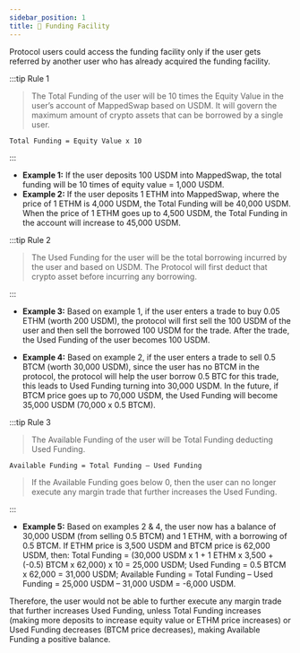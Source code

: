 ```yaml
---
sidebar_position: 1
title: 🔷 Funding Facility 
---
```


Protocol users could access the funding facility only if the user gets referred by another user who has already acquired the funding facility.

:::tip Rule 1

> The Total Funding of the user will be 10 times the Equity Value in the user’s account of MappedSwap based on USDM. It will govern the maximum amount of crypto assets that can be borrowed by a single user.

```
Total Funding = Equity Value x 10 
```
:::

- **Example 1:** If the user deposits 100 USDM into MappedSwap, the total funding will be 10 times of equity value = 1,000 USDM.
- **Example 2:** If the user deposits 1 ETHM into MappedSwap, where the price of 1 ETHM is 4,000 USDM, the Total Funding will be 40,000 USDM. When the price of 1 ETHM goes up to 4,500 USDM, the Total Funding in the account will increase to 45,000 USDM.


:::tip Rule 2

> The Used Funding for the user will be the total borrowing incurred by the user and based on USDM. The Protocol will first deduct that crypto asset before incurring any borrowing.

:::

- **Example 3:** Based on example 1, if the user enters a trade to buy 0.05 ETHM (worth 200 USDM), the protocol will first sell the 100 USDM of the user and then sell the borrowed 100 USDM for the trade. After the trade, the Used Funding of the user becomes 100 USDM.

- **Example 4:** Based on example 2, if the user enters a trade to sell 0.5 BTCM (worth 30,000 USDM), since the user has no BTCM in the protocol, the protocol will help the user borrow 0.5 BTC for this trade, this leads to Used Funding turning into 30,000 USDM. In the future, if BTCM price goes up to 70,000 USDM, the Used Funding will become 35,000 USDM (70,000 x 0.5 BTCM).


:::tip Rule 3

> The Available Funding of the user will be Total Funding deducting Used Funding. 
```sh
Available Funding = Total Funding – Used Funding
```
> If the Available Funding goes below 0, then the user can no longer execute any margin trade that further increases the Used Funding.

:::

- **Example 5:** Based on examples 2 & 4, the user now has a balance of 30,000 USDM (from selling 0.5 BTCM) and 1 ETHM, with a borrowing of 0.5 BTCM. If ETHM price is 3,500 USDM and BTCM price is 62,000 USDM, then: 
Total Funding = (30,000 USDM x 1 + 1 ETHM x 3,500 + (-0.5) BTCM x 62,000) x 10 = 25,000 USDM;
Used Funding = 0.5 BTCM x 62,000 = 31,000 USDM;
Available Funding = Total Funding – Used Funding = 25,000 USDM – 31,000 USDM = -6,000 USDM.

Therefore, the user would not be able to further execute any margin trade that further increases Used Funding, unless Total Funding increases (making more deposits to increase equity value or ETHM price increases) or Used Funding decreases (BTCM price decreases), making Available Funding a positive balance.
